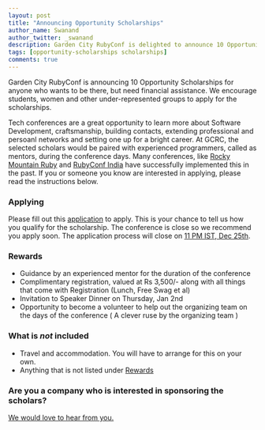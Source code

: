 ```yaml
---
layout: post
title: "Announcing Opportunity Scholarships"
author_name: Swanand
author_twitter: _swanand
description: Garden City RubyConf is delighted to announce 10 Opportunity Scholarships to deserving candidates
tags: [opportunity-scholarships scholarships]
comments: true
---
```


Garden City RubyConf is announcing 10 Opportunity Scholarships for anyone who wants to be there, but need financial assistance.  We encourage students, women and other under-represented groups to apply for the scholarships.

Tech conferences are a great opportunity to learn more about Software Development, craftsmanship, building contacts, extending professional and persoanl networks and setting one up for a bright career.  At GCRC, the selected scholars would be paired with experienced programmers, called as mentors, during the conference days.  Many conferences, like [Rocky Mountain Ruby](http://rockymtnruby.com/2012/scholarship) and [RubyConf India](http://lanyrd.com/2013/rubyconfindia/calls/qqbk/) have successfully implemented this in the past.  If you or someone you know are interested in applying, please read the instructions below.


<a name="Applying" />

### Applying
Please fill out this [application](https://docs.google.com/forms/d/1aee0IwQHodz1vvoYLtLDnunwiEoXzOZPASS0k73aKow/viewform) to apply.  This is your chance to tell us how you qualify for the scholarship.  The conference is close so we recommend you apply soon.  The application process will close on [11 PM IST, Dec 25th](http://www.timeanddate.com/worldclock/fixedtime.html?msg=Application+process+closes+on&iso=20131225T23&p1=438).


<a name="Rewards" />

### Rewards

- Guidance by an experienced mentor for the duration of the conference
- Complimentary registration, valued at Rs 3,500/- along with all things that come with Registration (Lunch, Free Swag et al)
- Invitation to Speaker Dinner on Thursday, Jan 2nd
- Opportunity to become a volunteer to help out the organizing team on the days of the conference ( A clever ruse by the organizing team )

### What is _not_ included

- Travel and accommodation.  You will have to arrange for this on your own.
- Anything that is not listed under [Rewards](#Rewards)


### Are you a company who is interested in sponsoring the scholars?
[We would love to hear from you.](mailto:team@gardencityruby.org)
